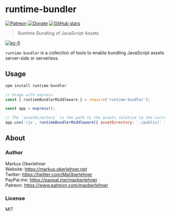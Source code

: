 # runtime-bundler

[![Patreon](https://img.shields.io/badge/patreon-donate-blue.svg)](https://www.patreon.com/maoberlehner)
[![Donate](https://img.shields.io/badge/Donate-PayPal-blue.svg)](https://paypal.me/maoberlehner)
[![GitHub stars](https://img.shields.io/github/stars/maoberlehner/runtime-bundler.svg?style=social&label=Star)](https://github.com/maoberlehner/runtime-bundler)

> Runtime Bundling of JavaScript Assets

[![ko-fi](https://www.ko-fi.com/img/githubbutton_sm.svg)](https://ko-fi.com/O4O7U55Y)

`runtime-bundler` is a collection of tools to enable bundling JavaScript assets server-side or serverless.

## Usage

```bash
npm install runtime-bundler
```

```js
// Usage with express
const { runtimeBundlerMiddleware } = require('runtime-bundler');

const app = express();

// The `assetDirectory` is the path to the assets relative to the current file.
app.use('/js', runtimeBundlerMiddleware({ assetDirectory: './public/' }));
```

## About

### Author

Markus Oberlehner  
Website: https://markus.oberlehner.net  
Twitter: https://twitter.com/MaOberlehner  
PayPal.me: https://paypal.me/maoberlehner  
Patreon: https://www.patreon.com/maoberlehner

### License

MIT
